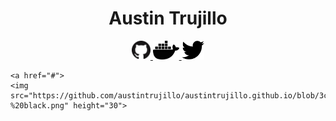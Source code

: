 <span align="center"> 

  # Austin Trujillo 

</span>

<p align="center">
  <a href="#">
    <img src="https://github.com/austintrujillo/austintrujillo.github.io/blob/d8a06ec757fb205db644dd62d88dadbc5f9c25ea/static/images/GitHub-Mark-64px.png" height="30">
  </a>
  
  <a href="#">
    <img src="https://github.com/austintrujillo/austintrujillo.github.io/blob/3096a9f4f9390c8c87b19cbe5e025ae3bf566128/static/images/D46FC958-354C-4191-AA8A-12B5C34EBE84.png" height="30">
  </a>
  
  <a href="#">
    <img src="https://github.com/austintrujillo/austintrujillo.github.io/blob/3c4734b972603e713ac14a9539b204b9138a5630/static/images/2021%20Twitter%20logo%20-%20black.png" height="30">
  </a>
  
    <a href="#">
    <img src="https://github.com/austintrujillo/austintrujillo.github.io/blob/3c4734b972603e713ac14a9539b204b9138a5630/static/images/2021%20Twitter%20logo%20-%20black.png" height="30">
  </a>
  
</p>


